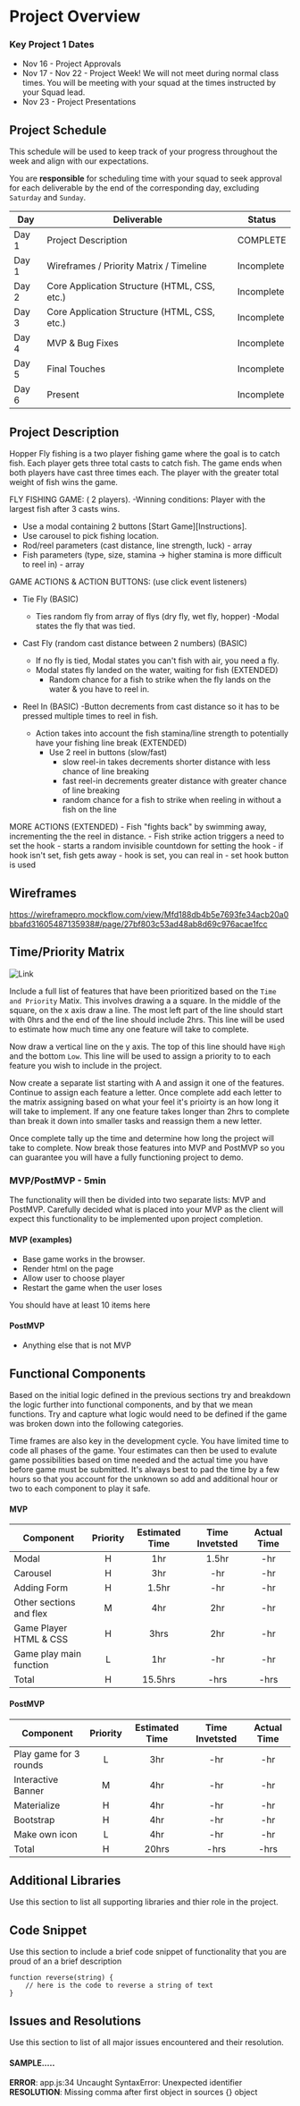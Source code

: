 # Project Overview


### Key Project 1 Dates
- Nov 16 - Project Approvals
- Nov 17 - Nov 22 - Project Week! We will not meet during normal class times. You will be meeting with your squad at the times instructed by your Squad lead.
- Nov 23 - Project Presentations

## Project Schedule

This schedule will be used to keep track of your progress throughout the week and align with our expectations.  

You are **responsible** for scheduling time with your squad to seek approval for each deliverable by the end of the corresponding day, excluding `Saturday` and `Sunday`.

|  Day | Deliverable | Status
|---|---| ---|
|Day 1| Project Description | COMPLETE
|Day 1| Wireframes / Priority Matrix / Timeline | Incomplete
|Day 2| Core Application Structure (HTML, CSS, etc.) | Incomplete
|Day 3| Core Application Structure (HTML, CSS, etc.) | Incomplete
|Day 4| MVP & Bug Fixes | Incomplete
|Day 5| Final Touches | Incomplete
|Day 6| Present | Incomplete


## Project Description

Hopper Fly fishing is a two player fishing game where the goal is to catch fish. Each player gets three total casts to catch fish. 
The game ends when both players have cast three times each. The player with the greater total weight of fish wins the game.

FLY FISHING GAME: ( 2 players).
-Winning conditions: Player with the largest fish after 3 casts wins.
- Use a modal containing 2 buttons [Start Game][Instructions].
- Use carousel to pick fishing location.
- Rod/reel parameters (cast distance, line strength, luck) - array
- Fish parameters (type, size, stamina -> higher stamina is more difficult to reel in) - array

GAME ACTIONS & ACTION BUTTONS: (use click event listeners)
- Tie Fly
(BASIC)
	- Ties random fly from array of flys (dry fly, wet fly, hopper)
		-Modal states the fly that was tied.

- Cast Fly (random cast distance between 2 numbers)
(BASIC)
	- If no fly is tied, Modal states you can't fish with air, you need a fly.
	- Modal states fly landed on the water, waiting for fish
	(EXTENDED)
		- Random chance for a fish to strike when the fly lands on the water & you have to reel in.
		


- Reel In
(BASIC)
	-Button decrements from cast distance so it has to be pressed multiple times to reel in fish.
	- Action takes into account the fish stamina/line strength to potentially have your fishing line break
	(EXTENDED)
		- Use 2 reel in buttons (slow/fast)
			- slow reel-in takes decrements shorter distance with less chance of line breaking
			- fast reel-in decrements greater distance with greater chance of line breaking
			- random chance for a fish to strike when reeling in without a fish on the line

MORE ACTIONS
(EXTENDED)
	- Fish "fights back" by swimming away, incrementing the the reel in distance.
	- Fish strike action triggers a need to set the hook
		- starts a random invisible countdown for setting the hook
			- if hook isn't set, fish gets away
				- hook is set, you can real in
					- set hook button is used



## Wireframes

https://wireframepro.mockflow.com/view/Mfd188db4b5e7693fe34acb20a0bbafd31605487135938#/page/27bf803c53ad48ab8d69c976acae1fcc

## Time/Priority Matrix 

![Link](https://res.cloudinary.com/jkeohan/image/upload/a_270/v1591621734/project1_matrix_ocy5gc_h1kg0m.jpg)

Include a full list of features that have been prioritized based on the `Time and Priority` Matix.  This involves drawing a a square.  In the middle of the square, on the x axis draw a line.  The most left part of the line should start with 0hrs and the end of the line should include 2hrs.  This line will be used to estimate how much time any one feature will take to complete. 

Now draw a vertical line on the y axis.  The top of this line should have `High` and the bottom `Low`.  This line will be used to assign a priority to to each feature you wish to include in the project.  

Now create a separate list starting with A and assign it one of the features.  Continue to assign each feature a letter.  Once complete add each letter to the matrix assigning based on what your feel it's prioirty is an how long it will take to implement. If any one feature takes longer than 2hrs to complete than break it down into smaller tasks and reassign them a new letter. 

Once complete tally up the time and determine how long the project will take to complete. Now break those features into MVP and PostMVP so you can guarantee you will have a fully functioning project to demo. 

### MVP/PostMVP - 5min

The functionality will then be divided into two separate lists: MVP and PostMVP.  Carefully decided what is placed into your MVP as the client will expect this functionality to be implemented upon project completion.  

#### MVP (examples)

- Base game works in the browser.
- Render html on the page
- Allow user to choose player 
- Restart the game when the user loses

You should have at least 10 items here

#### PostMVP 

- Anything else that is not MVP

## Functional Components

Based on the initial logic defined in the previous sections try and breakdown the logic further into functional components, and by that we mean functions.  Try and capture what logic would need to be defined if the game was broken down into the following categories.

Time frames are also key in the development cycle.  You have limited time to code all phases of the game.  Your estimates can then be used to evalute game possibilities based on time needed and the actual time you have before game must be submitted. It's always best to pad the time by a few hours so that you account for the unknown so add and additional hour or two to each component to play it safe.

#### MVP
| Component | Priority | Estimated Time | Time Invetsted | Actual Time |
| --- | :---: |  :---: | :---: | :---: |
| Modal | H | 1hr | 1.5hr | -hr|
| Carousel | H | 3hr | -hr | -hr|
| Adding Form | H | 1.5hr| -hr | -hr |
| Other sections and flex | M | 4hr | 2hr | -hr|
| Game Player HTML & CSS | H | 3hrs| 2hr | -hr |
| Game play main function | L | 1hr | -hr | -hr|
| Total | H | 15.5hrs| -hrs | -hrs |

#### PostMVP
| Component | Priority | Estimated Time | Time Invetsted | Actual Time |
| --- | :---: |  :---: | :---: | :---: |
| Play game for 3 rounds | L | 3hr | -hr | -hr|
| Interactive Banner | M | 4hr | -hr | -hr|
| Materialize | H | 4hr | -hr | -hr|
| Bootstrap | H | 4hr | -hr | -hr|
| Make own icon | L | 4hr | -hr | -hr|
| Total | H | 20hrs| -hrs | -hrs |

## Additional Libraries
 Use this section to list all supporting libraries and thier role in the project. 

## Code Snippet

Use this section to include a brief code snippet of functionality that you are proud of an a brief description  

```
function reverse(string) {
	// here is the code to reverse a string of text
}
```

## Issues and Resolutions
 Use this section to list of all major issues encountered and their resolution.

#### SAMPLE.....
**ERROR**: app.js:34 Uncaught SyntaxError: Unexpected identifier                                
**RESOLUTION**: Missing comma after first object in sources {} object